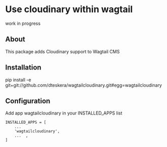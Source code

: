 # Use cloudinary within wagtail
work in progress

## About
This package adds Cloudinary support to Wagtail CMS

## Installation
pip install -e git+git://github.com/dteskera/wagtailcloudinary.git#egg=wagtailcloudinary


## Configuration
Add app wagtailcloudinary in your INSTALLED_APPS list

    INSTALLED_APPS = [
        ...
        'wagtailcloudinary',
        ...  ,
    ]
